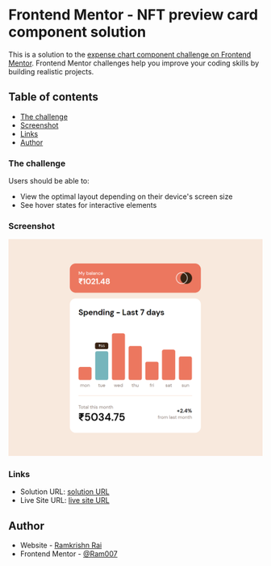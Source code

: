 # Frontend Mentor - NFT preview card component solution

This is a solution to the [expense chart component challenge on Frontend Mentor](https://www.frontendmentor.io/challenges/nft-preview-card-component-SbdUL_w0U). Frontend Mentor challenges help you improve your coding skills by building realistic projects. 

## Table of contents

  - [The challenge](#the-challenge)
  - [Screenshot](#screenshot)
  - [Links](#links)
- [Author](#author)

### The challenge

Users should be able to:

- View the optimal layout depending on their device's screen size
- See hover states for interactive elements

### Screenshot

![](./screenshot.png)


### Links

- Solution URL: [solution URL](https://www.frontendmentor.io/solutions/expense-chart-component-fully-responsive-and-working-V_MSAoh6WW)
- Live Site URL: [live site URL](https://ram0o7.github.io/expenses-chart-component/)


## Author

- Website - [Ramkrishn Rai](https://notYetReady.com)
- Frontend Mentor - [@Ram007](https://www.frontendmentor.io/profile/@Ram007)

